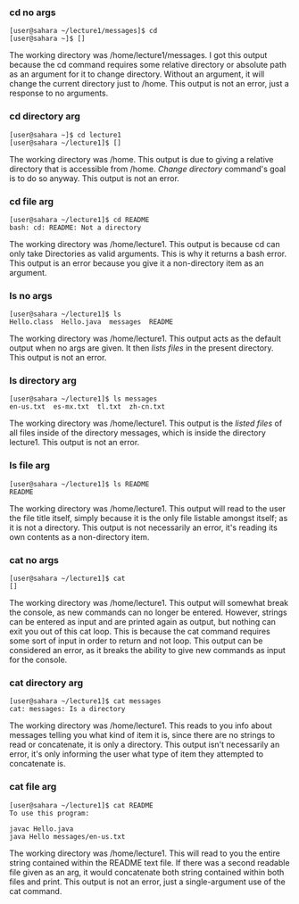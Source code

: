 ### cd no args
```
[user@sahara ~/lecture1/messages]$ cd
[user@sahara ~]$ []
```
The working directory was /home/lecture1/messages.
I got this output because the cd command requires some relative directory or absolute path as an argument for it to change directory. Without an argument, it will change the current directory just to /home.
This output is not an error, just a response to no arguments.

### cd directory arg
```
[user@sahara ~]$ cd lecture1
[user@sahara ~/lecture1]$ []
```
The working directory was /home.
This output is due to giving a relative directory that is accessible from /home. _Change directory_ command's goal is to do so anyway.
This output is not an error.

### cd file arg
```
[user@sahara ~/lecture1]$ cd README
bash: cd: README: Not a directory
```
The working directory was /home/lecture1.
This output is because cd can only take Directories as valid arguments. This is why it returns a bash error.
This output is an error because you give it a non-directory item as an argument.

### ls no args
```
[user@sahara ~/lecture1]$ ls
Hello.class  Hello.java  messages  README
```
The working directory was /home/lecture1.
This output acts as the default output when no args are given. It then _lists files_ in the present directory.
This output is not an error.

### ls directory arg
```
[user@sahara ~/lecture1]$ ls messages
en-us.txt  es-mx.txt  tl.txt  zh-cn.txt
```
The working directory was /home/lecture1.
This output is the _listed files_ of all files inside of the directory messages, which is inside the directory lecture1.
This output is not an error.

### ls file arg
```
[user@sahara ~/lecture1]$ ls README
README
```
The working directory was /home/lecture1.
This output will read to the user the file title itself, simply because it is the only file listable amongst itself; as it is not a directory.
This output is not necessarily an error, it's reading its own contents as a non-directory item.

### cat no args
```
[user@sahara ~/lecture1]$ cat
[]
```
The working directory was /home/lecture1.
This output will somewhat break the console, as new commands can no longer be entered. However, strings can be entered as input and are printed again as output, but nothing can exit you out of this cat loop. This is because the cat command requires some sort of input in order to return and not loop.
This output can be considered an error, as it breaks the ability to give new commands as input for the console.

### cat directory arg
```
[user@sahara ~/lecture1]$ cat messages
cat: messages: Is a directory
```
The working directory was /home/lecture1.
This reads to you info about messages telling you what kind of item it is, since there are no strings to read or concatenate, it is only a directory.
This output isn't necessarily an error, it's only informing the user what type of item they attempted to concatenate is.

### cat file arg
```
[user@sahara ~/lecture1]$ cat README
To use this program:

javac Hello.java
java Hello messages/en-us.txt
```
The working directory was /home/lecture1.
This will read to you the entire string contained within the README text file. If there was a second readable file given as an arg, it would concatenate both string contained within both files and print.
This output is not an error, just a single-argument use of the cat command.
